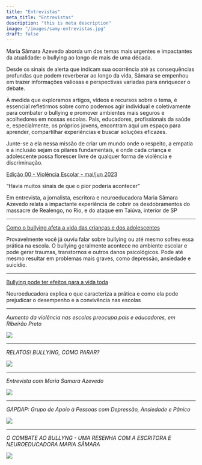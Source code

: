 ```yaml
---
title: "Entrevistas"
meta_title: "Entrevistas"
description: "this is meta description"
image: "/images/samy-entrevistas.jpg"
draft: false
---
```


Maria Sâmara Azevedo aborda um dos temas mais urgentes e impactantes da atualidade: o bullying ao longo de mais de uma década.


Desde os sinais de alerta que indicam sua ocorrência até as consequências profundas que podem reverberar ao longo da vida, Sâmara se empenhou em trazer informações valiosas e perspectivas variadas para enriquecer o debate.


À medida que exploramos artigos, vídeos e recursos sobre o tema, é essencial refletirmos sobre como podemos agir individual e coletivamente para combater o bullying e promover ambientes mais seguros e acolhedores em nossas escolas. Pais, educadores, profissionais da saúde e, especialmente, os próprios jovens, encontram aqui um espaço para aprender, compartilhar experiências e buscar soluções eficazes.


Junte-se a ela nessa missão de criar um mundo onde o respeito, a empatia e a inclusão sejam os pilares fundamentais, e onde cada criança e adolescente possa florescer livre de qualquer forma de violência e discriminação.

[Edição 00 - Violência Escolar - mai/jun 2023](https://parepense.com.br/sinais-pior-poderia-acontecer/)

“Havia muitos sinais de que o pior poderia acontecer”

Em entrevista, a jornalista, escritora e neuroeducadora Maria Sâmara Azevedo relata a impactante experiência de cobrir os desdobramentos do massacre de Realengo, no Rio, e do ataque em Taiúva, interior de SP

---

[Como o bullying afeta a vida das crianças e dos adolescentes](https://blog.educapais.com/bullying-na-infancia-e-adolescencia/)

Provavelmente você já ouviu falar sobre bullying ou até mesmo sofreu essa prática na escola. O bullying geralmente acontece no ambiente escolar e pode gerar traumas, transtornos e outros danos psicológicos. Pode até mesmo resultar em problemas mais graves, como depressão, ansiedade e suicídio.

---

[Bullying pode ter efeitos para a vida toda](https://radios.ebc.com.br/nacional-jovem/2023/09/bullying-pode-ter-efeitos-para-a-vida-toda)

Neuroeducadora explica o que caracteriza a prática e como ela pode prejudicar o desempenho e a convivência nas escolas

---

_Aumento da violência nas escolas preocupa pais e educadores, em Ribeirão Preto_

[![](https://markdown-videos-api.jorgenkh.no/youtube/2kKYCtSQljA)](https://youtu.be/2kKYCtSQljA)

---

_RELATOS! BULLYING, COMO PARAR?_

[![](https://markdown-videos-api.jorgenkh.no/youtube/zYMn0WTD-r8)](https://youtu.be/zYMn0WTD-r8)

---

_Entrevista com Maria Samara Azevedo_

[![](https://markdown-videos-api.jorgenkh.no/youtube/KhD8G2lHuPg)](https://youtu.be/KhD8G2lHuPg)

---

_GAPDAP: Grupo de Apoio à Pessoas com Depressão, Ansiedade e Pânico_

[![](https://markdown-videos-api.jorgenkh.no/youtube/sw7KG7qGtVw)](https://youtu.be/sw7KG7qGtVw)

---

_O COMBATE AO BULLYNG - UMA RESENHA COM A ESCRITORA E NEUROEDUCADORA MARIA SÂMARA_

[![](https://markdown-videos-api.jorgenkh.no/youtube/lH31Ix0wfVw)](https://youtu.be/lH31Ix0wfVw)
